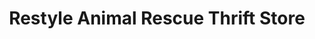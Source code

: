 ---
title: "Restyle Animal Rescue Thrift Store"
url: /boise/restyle-animal-rescue-thrift-store/
shop: Gebrauchtwaren
---